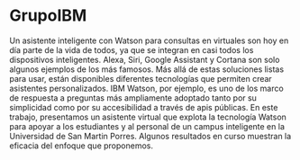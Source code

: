# GrupoIBM

 Un asistente inteligente con Watson   para consultas  en virtuales son hoy en día parte de la vida de todos, ya que se integran en casi todos los dispositivos inteligentes. Alexa, Siri, Google Assistant y Cortana son solo algunos ejemplos de los más famosos. Más allá de estas soluciones listas para usar, están disponibles diferentes tecnologías que permiten crear asistentes personalizados. IBM Watson, por ejemplo, es uno de los marco de respuesta a preguntas más ampliamente adoptado tanto por su simplicidad como por su accesibilidad a través de apis públicas. En este trabajo, presentamos un asistente virtual que explota la tecnología Watson para apoyar a los estudiantes y al personal de un campus inteligente en la Universidad de San Martin Porres. Algunos resultados en curso muestran la eficacia del enfoque que proponemos.
